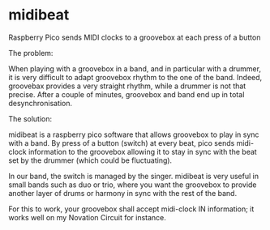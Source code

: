 # midibeat
Raspberry Pico sends MIDI clocks to a groovebox at each press of a button

The problem:

When playing with a groovebox in a band, and in particular with a drummer, it is very difficult to adapt groovebox rhythm to the one of the band.
Indeed, groovebax provides a very straight rhythm, while a drummer is not that precise. After a couple of minutes, groovebox and band end up in total desynchronisation. 

The solution:

midibeat is a raspberry pico software that allows groovebox to play in sync with a band.
By press of a button (switch) at every beat, pico sends midi-clock information to the groovebox allowing it to stay in sync with the beat set by the drummer (which could be fluctuating).

In our band, the switch is managed by the singer.
midibeat is very useful in small bands such as duo or trio, where you want the groovebox to provide another layer of drums or harmony in sync with the rest of the band.

For this to work, your groovebox shall accept midi-clock IN information; it works well on my Novation Circuit for instance.
